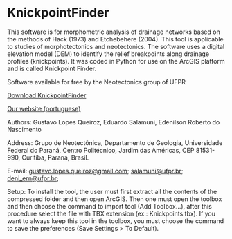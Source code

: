 KnickpointFinder
================

This software is for morphometric analysis of drainage networks based on the methods of Hack (1973) and Etchebehere (2004). This tool is applicable to studies of morphotectonics and neotectonics. The software uses a digital elevation model (DEM) to identify the relief breakpoints along drainage profiles (knickpoints). It was coded in Python for use on the ArcGIS platform and is called Knickpoint Finder.

Software available for free by the Neotectonics group of UFPR

[Download KnickpointFinder](https://geovetor.guslq.com/files/KnickpointFinder.zip)

[Our website (portuguese)](http://www.neotectonica.ufpr.br)

Authors: Gustavo Lopes Queiroz, Eduardo Salamuni, Edenilson Roberto do Nascimento

Address: Grupo de Neotectônica, Departamento de Geologia, Universidade Federal do Paraná, Centro Politécnico, Jardim das Américas, CEP 81531-990, Curitiba, Paraná, Brasil. 

E-mail: gustavo.lopes.queiroz@gmail.com; salamuni@ufpr.br; deni_ern@ufpr.br;

Setup:
To install the tool, the user must first extract all the contents of the compressed folder and then open ArcGIS. Then one must open the toolbox and then choose the command to import tool (Add Toolbox…), after this procedure select the file with TBX extension (ex.: Knickpoints.tbx). If you want to always keep this tool in the toolbox, you must choose the command to save the preferences (Save Settings > To Default).

